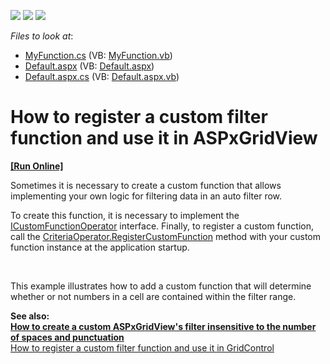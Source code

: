 <!-- default badges list -->
![](https://img.shields.io/endpoint?url=https://codecentral.devexpress.com/api/v1/VersionRange/128542149/13.1.4%2B)
[![](https://img.shields.io/badge/Open_in_DevExpress_Support_Center-FF7200?style=flat-square&logo=DevExpress&logoColor=white)](https://supportcenter.devexpress.com/ticket/details/E4099)
[![](https://img.shields.io/badge/📖_How_to_use_DevExpress_Examples-e9f6fc?style=flat-square)](https://docs.devexpress.com/GeneralInformation/403183)
<!-- default badges end -->
<!-- default file list -->
*Files to look at*:

* [MyFunction.cs](./CS/WebSite/App_Code/MyFunction.cs) (VB: [MyFunction.vb](./VB/WebSite/App_Code/MyFunction.vb))
* [Default.aspx](./CS/WebSite/Default.aspx) (VB: [Default.aspx](./VB/WebSite/Default.aspx))
* [Default.aspx.cs](./CS/WebSite/Default.aspx.cs) (VB: [Default.aspx.vb](./VB/WebSite/Default.aspx.vb))
<!-- default file list end -->
# How to register a custom filter function and use it in ASPxGridView
<!-- run online -->
**[[Run Online]](https://codecentral.devexpress.com/e4099/)**
<!-- run online end -->


<p>Sometimes it is necessary to create a custom function that allows implementing your own logic for filtering data in an auto filter row.</p>
<p>To create this function, it is necessary to implement the <a href="http://documentation.devexpress.com/#CoreLibraries/DevExpressDataFilteringICustomFunctionOperatorMembersTopicAll"><u>ICustomFunctionOperator</u></a> interface. Finally, to register a custom function, call the <a href="http://documentation.devexpress.com/#Silverlight/DevExpressDataFilteringCriteriaOperator_RegisterCustomFunctiontopic"><u>CriteriaOperator.RegisterCustomFunction</u></a> method with your custom function instance at the application startup.</p>
<br />
<p>This example illustrates how to add a custom function that will determine whether or not numbers in a cell are contained within the filter range.</p>
<p><strong>See also:</strong><strong><br /><a href="https://www.devexpress.com/Support/Center/p/E4836">How to create a custom ASPxGridView's filter insensitive to the number of spaces and punctuation</a> <br /> </strong><a href="https://www.devexpress.com/Support/Center/p/E3514">How to register a custom filter function and use it in GridControl</a></p>

<br/>


